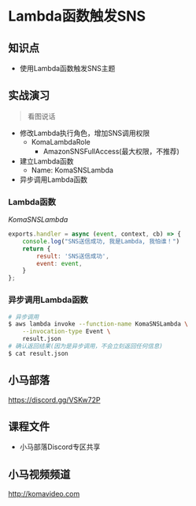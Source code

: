 Lambda函数触发SNS
================

## 知识点

* 使用Lambda函数触发SNS主题

## 实战演习

>看图说话

+ 修改Lambda执行角色，增加SNS调用权限
  - KomaLambdaRole
    * AmazonSNSFullAccess(最大权限，不推荐)
+ 建立Lambda函数
  - Name: KomaSNSLambda
+ 异步调用Lambda函数

### Lambda函数

*KomaSNSLambda*

```javascript
exports.handler = async (event, context, cb) => {
    console.log("SNS送信成功, 我是Lambda, 我怕谁！")
    return {
        result: 'SNS送信成功',
        event: event,
    }
};
```

### 异步调用Lambda函数

```bash
# 异步调用
$ aws lambda invoke --function-name KomaSNSLambda \
    --invocation-type Event \
    result.json
# 确认返回结果(因为是异步调用，不会立刻返回任何信息)
$ cat result.json
```

## 小马部落

https://discord.gg/VSKw72P

## 课程文件

+ 小马部落Discord专区共享

## 小马视频频道

http://komavideo.com
